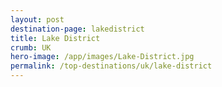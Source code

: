 ```yaml
---
layout: post
destination-page: lakedistrict
title: Lake District
crumb: UK
hero-image: /app/images/Lake-District.jpg
permalink: /top-destinations/uk/lake-district
---
```

